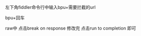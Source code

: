 <!-- 拦截请求命令 -->
左下角fiddler命令行中输入bpu+需要拦截的url

<!-- 解除拦截命令 -->
bpu+回车

<!-- 修改请求 -->
raw中 点击break on response
修改完
点击run to completion 即可
